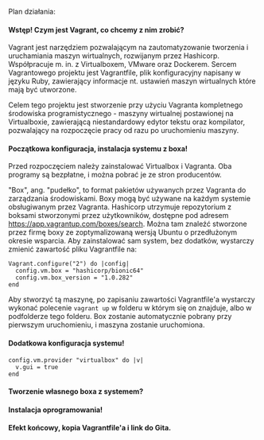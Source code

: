 Plan działania:

#### Wstęp! Czym jest Vagrant, co chcemy z nim zrobić?

Vagrant jest narzędziem pozwalającym na zautomatyzowanie tworzenia i uruchamiania maszyn wirtualnych, rozwijanym przez Hashicorp. Współpracuje m. in. z Virtualboxem, VMware oraz Dockerem. Sercem Vagrantowego projektu jest Vagrantfile, plik konfiguracyjny napisany w języku Ruby, zawierający informacje nt. ustawień maszyn wirtualnych które mają być utworzone.

Celem tego projektu jest stworzenie przy użyciu Vagranta kompletnego środowiska programistycznego - maszyny wirtualnej postawionej na Virtualboxie, zawierającą niestandardowy edytor tekstu oraz kompilator, pozwalający na rozpoczęcie pracy od razu po uruchomieniu maszyny.

#### Początkowa konfiguracja, instalacja systemu z boxa!

Przed rozpoczęciem należy zainstalować Virtualbox i Vagranta. Oba programy są bezpłatne, i można pobrać je ze stron producentów.

"Box", ang. "pudełko", to format pakietów używanych przez Vagranta do zarządzania środowiskami. Boxy mogą być używane na każdym systemie obsługiwanym przez Vagranta. Hashicorp utrzymuje repozytorium z boksami stworzonymi przez użytkowników, dostępne pod adresem https://app.vagrantup.com/boxes/search. Można tam znaleźć stworzone przez firmę boxy ze zoptymalizowaną wersją Ubuntu o przedłużonym okresie wsparcia. Aby zainstalować sam system, bez dodatków, wystarczy zmienić zawartość pliku Vagrantfile na:

```
Vagrant.configure("2") do |config|
  config.vm.box = "hashicorp/bionic64"
  config.vm.box_version = "1.0.282"
end

```

Aby stworzyć tą maszynę, po zapisaniu zawartości Vagrantfile'a wystarczy wykonać polecenie ```vagrant up``` w folderu w którym się on znajduje, albo w podfolderze tego folderu. Box zostanie automatycznie pobrany przy pierwszym uruchomieniu, i maszyna zostanie uruchomiona.

#### Dodatkowa konfiguracja systemu!

```
config.vm.provider "virtualbox" do |v|
  v.gui = true
end
```


#### Tworzenie własnego boxa z systemem?
#### Instalacja oprogramowania!
#### Efekt końcowy, kopia Vagrantfile'a i link do Gita.
